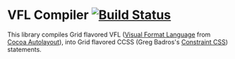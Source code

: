 VFL Compiler [![Build Status](https://travis-ci.org/the-gss/vfl-compiler.png?branch=master)](https://travis-ci.org/the-gss/vfl-compiler)
=============

This library compiles Grid flavored VFL ([Visual Format Language](http://developer.apple.com/library/ios/#documentation/UserExperience/Conceptual/AutolayoutPG/Articles/formatLanguage.html) from [Cocoa Autolayout](http://developer.apple.com/library/ios/#documentation/UserExperience/Conceptual/AutolayoutPG/Articles/formatLanguage.html)), into Grid flavored CCSS (Greg Badros's [Constraint CSS](http://citeseer.ist.psu.edu/viewdoc/summary?doi=10.1.1.101.4819)) statements.

